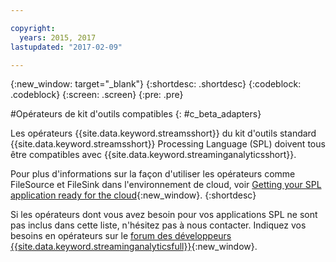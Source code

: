 ```yaml
---

copyright:
  years: 2015, 2017
lastupdated: "2017-02-09"

---
```


<!-- Attribute definitions --> 
{:new_window: target="_blank"}
{:shortdesc: .shortdesc}
{:codeblock: .codeblock}
{:screen: .screen}
{:pre: .pre}

#Opérateurs de kit d'outils compatibles
{: #c_beta_adapters}

Les opérateurs {{site.data.keyword.streamsshort}} du kit d'outils standard {{site.data.keyword.streamsshort}} Processing Language (SPL) doivent tous être compatibles avec {{site.data.keyword.streaminganalyticsshort}}.

Pour plus d'informations sur la façon d'utiliser les opérateurs comme FileSource et FileSink dans l'environnement de cloud, voir [Getting your SPL application ready for the cloud](https://developer.ibm.com/streamsdev/docs/getting-spl-application-ready-cloud/){:new_window}.
{:shortdesc}

Si les opérateurs dont vous avez besoin pour vos applications SPL ne sont pas inclus dans cette liste, n'hésitez pas à nous contacter. Indiquez vos besoins en opérateurs sur le [forum des développeurs {{site.data.keyword.streaminganalyticsfull}}](https://developer.ibm.com/answers/topics/streaming-analytics.html){:new_window}.

